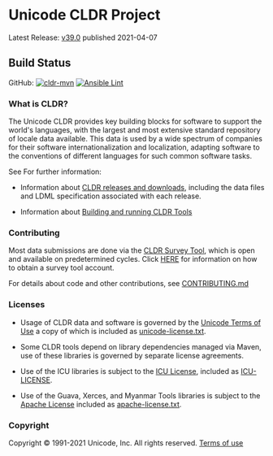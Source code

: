 # Unicode CLDR Project

Latest Release: [v39.0](http://cldr.unicode.org/index/downloads/cldr-39) published 2021-04-07

## Build Status

GitHub: 
[![cldr-mvn](https://github.com/unicode-org/cldr/workflows/cldr-mvn/badge.svg)](https://github.com/unicode-org/cldr/actions?query=branch%3Amaster+workflow%3A%22cldr-mvn%22)
[![Ansible Lint](https://github.com/unicode-org/cldr/workflows/Ansible%20Lint/badge.svg)](https://github.com/unicode-org/cldr/actions?query=branch%3Amaster+workflow%3A%22Ansible+Lint%22)

### What is CLDR?
The Unicode CLDR provides key building blocks for software to support the world's languages, with the largest and most extensive standard repository of locale data available. This data is used by a wide spectrum of companies for their software internationalization and localization, adapting software to the conventions of different languages for such common software tasks.

See For further information:

- Information about [CLDR releases and downloads](http://cldr.unicode.org/index/downloads "CLDR Download Page"),
including the data files and LDML specification associated with each release.

- Information about [Building and running CLDR Tools](http://cldr.unicode.org/tools "CLDR Tools Page")

### Contributing

Most data submissions are done via the [CLDR Survey Tool](https://st.unicode.org/cldr-apps/), which is open and available on predetermined cycles.
Click [HERE](http://unicode.org/cldr/survey_tool.html) for information on how to obtain a survey tool account.

For details about code and other contributions, see [CONTRIBUTING.md](./CONTRIBUTING.md)

### Licenses
 
- Usage of CLDR data and software is governed by the [Unicode Terms of Use](http://www.unicode.org/copyright.html)
a copy of which is included as [unicode-license.txt](./unicode-license.txt).

- Some CLDR tools depend on library dependencies managed via Maven,
  use of these libraries is governed by separate license agreements.  
- Use of the ICU libraries is subject to the
[ICU License]("https://github.com/unicode-org/icu/blob/master/icu4j/main/shared/licenses/LICENSE"),
included as [ICU-LICENSE](./ICU-LICENSE).
- Use of the Guava, Xerces, and Myanmar Tools libraries is subject to the
[Apache License]("http://www.apache.org/licenses/LICENSE-2.0.html")
included as [apache-license.txt](./apache-license.txt).

### Copyright

Copyright &copy; 1991-2021 Unicode, Inc.
All rights reserved.
[Terms of use](http://www.unicode.org/copyright.html)


